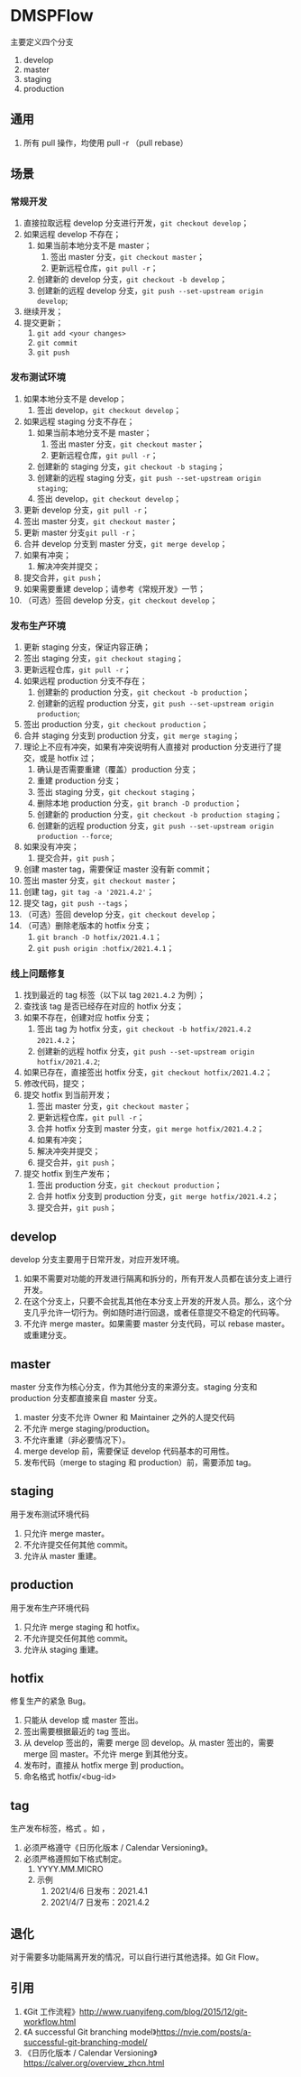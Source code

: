 DMSPFlow
====

主要定义四个分支

1. develop
2. master
3. staging
4. production

## 通用

1. 所有 pull 操作，均使用 pull -r （pull rebase）

## 场景

### 常规开发

1. 直接拉取远程 develop 分支进行开发，`git checkout develop`；
1. 如果远程 develop 不存在；
    1. 如果当前本地分支不是 master；
        1. 签出 master 分支，`git checkout master`；
        1. 更新远程仓库，`git pull -r`；
    1. 创建新的 develop 分支，`git checkout -b develop`；
    1. 创建新的远程 develop 分支，`git push --set-upstream origin develop`;
1. 继续开发；
1. 提交更新；
    1. `git add <your changes>`
    1. `git commit`
    1. `git push`

### 发布测试环境

1. 如果本地分支不是 develop；
    1. 签出 develop，`git checkout develop`；
1. 如果远程 staging 分支不存在；
    1. 如果当前本地分支不是 master；
        1. 签出 master 分支，`git checkout master`；
        1. 更新远程仓库，`git pull -r`；
    1. 创建新的 staging 分支，`git checkout -b staging`；
    1. 创建新的远程 staging 分支，`git push --set-upstream origin staging`;
    1. 签出 develop，`git checkout develop`；
1. 更新 develop 分支，`git pull -r`；
1. 签出 master 分支，`git checkout master`；
1. 更新 master 分支`git pull -r`；
1. 合并 develop 分支到 master 分支，`git merge develop`；
1. 如果有冲突；
    1. 解决冲突并提交；
1. 提交合并，`git push`；
1. 如果需要重建 develop；请参考《常规开发》一节；
1. （可选）签回 develop 分支，`git checkout develop`；

### 发布生产环境

1. 更新 staging 分支，保证内容正确；
1. 签出 staging 分支，`git checkout staging`；
1. 更新远程仓库，`git pull -r`； 
1. 如果远程 production 分支不存在；
    1. 创建新的 production 分支，`git checkout -b production`；
    1. 创建新的远程 production 分支，`git push --set-upstream origin production`;
1. 签出 production 分支，`git checkout production`；
1. 合并 staging 分支到 production 分支，`git merge staging`；
1. 理论上不应有冲突，如果有冲突说明有人直接对 production 分支进行了提交，或是 hotfix 过；
    1. 确认是否需要重建（覆盖）production 分支；
    1. 重建 production 分支；
    1. 签出 staging 分支，`git checkout staging`；
    1. 删除本地 production 分支，`git branch -D production`；
    1. 创建新的 production 分支，`git checkout -b production staging`；
    1. 创建新的远程 production 分支，`git push --set-upstream origin production --force`;
1. 如果没有冲突；
    1. 提交合并，`git push`；
1. 创建 master tag，需要保证 master 没有新 commit；
1. 签出 master 分支，`git checkout master`；
1. 创建 tag，`git tag -a '2021.4.2'`；
1. 提交 tag，`git push --tags`；
1. （可选）签回 develop 分支，`git checkout develop`；
1. （可选）删除老版本的 hotfix 分支；
    1. `git branch -D hotfix/2021.4.1`；
    1. `git push origin :hotfix/2021.4.1`；

### 线上问题修复

1. 找到最近的 tag 标签（以下以 tag `2021.4.2` 为例）；
1. 查找该 tag 是否已经存在对应的 hotfix 分支；
1. 如果不存在，创建对应 hotfix 分支；
    1. 签出 tag 为 hotfix 分支，`git checkout -b hotfix/2021.4.2 2021.4.2`；
    1. 创建新的远程 hotfix 分支，`git push --set-upstream origin hotfix/2021.4.2`;
1. 如果已存在，直接签出 hotfix 分支，`git checkout hotfix/2021.4.2`；
1. 修改代码，提交；
1. 提交 hotfix 到当前开发；
    1. 签出 master 分支，`git checkout master`；
    1. 更新远程仓库，`git pull -r`；
    1. 合并 hotfix 分支到 master 分支，`git merge hotfix/2021.4.2`；
    1. 如果有冲突；
    1. 解决冲突并提交；
    1. 提交合并，`git push`；
1. 提交 hotfix 到生产发布；
    1. 签出 production 分支，`git checkout production`；
    1. 合并 hotfix 分支到 production 分支，`git merge hotfix/2021.4.2`；
    1. 提交合并，`git push`；

## develop

develop 分支主要用于日常开发，对应开发环境。

1. 如果不需要对功能的开发进行隔离和拆分的，所有开发人员都在该分支上进行开发。
1. 在这个分支上，只要不会扰乱其他在本分支上开发的开发人员。那么，这个分支几乎允许一切行为。例如随时进行回退，或者任意提交不稳定的代码等。
1. 不允许 merge master。如果需要 master 分支代码，可以 rebase master。或重建分支。

## master

master 分支作为核心分支，作为其他分支的来源分支。staging 分支和 production 分支都直接来自 master 分支。

1. master 分支不允许 Owner 和 Maintainer 之外的人提交代码
1. 不允许 merge staging/production。
1. 不允许重建（非必要情况下）。
1. merge develop 前，需要保证 develop 代码基本的可用性。
1. 发布代码（merge to staging 和 production）前，需要添加 tag。

## staging

用于发布测试环境代码

1. 只允许 merge master。
1. 不允许提交任何其他 commit。
1. 允许从 master 重建。

## production

用于发布生产环境代码

1. 只允许 merge staging 和 hotfix。
1. 不允许提交任何其他 commit。
1. 允许从 staging 重建。

## hotfix

修复生产的紧急 Bug。

1. 只能从 develop 或 master 签出。
1. 签出需要根据最近的 tag 签出。
1. 从 develop 签出的，需要 merge 回 develop。从 master 签出的，需要 merge 回 master。不允许 merge 到其他分支。
1. 发布时，直接从 hotfix merge 到 production。
1. 命名格式 hotfix/\<bug-id>

## tag

生产发布标签，格式 。如 ，

1. 必须严格遵守《日历化版本 / Calendar Versioning》。
1. 必须严格遵照如下格式制定。
    1. YYYY.MM.MICRO
    1. 示例
        1. 2021/4/6 日发布：2021.4.1
        1. 2021/4/7 日发布：2021.4.2

## 退化

对于需要多功能隔离开发的情况，可以自行进行其他选择。如 Git Flow。

## 引用

1. 《Git 工作流程》http://www.ruanyifeng.com/blog/2015/12/git-workflow.html
1. 《A successful Git branching model》https://nvie.com/posts/a-successful-git-branching-model/
1. 《日历化版本 / Calendar Versioning》https://calver.org/overview_zhcn.html
